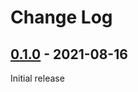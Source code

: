 # Change Log

## [0.1.0] - 2021-08-16

Initial release

[unreleased]: https://github.com/Rose-STL-Lab/torchTS/compare/v0.1.0...main
[0.1.0]: https://github.com/Rose-STL-Lab/torchTS/releases/tag/v0.1.0
